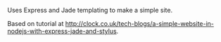 Uses Express and Jade templating to make a simple site.

Based on tutorial at http://clock.co.uk/tech-blogs/a-simple-website-in-nodejs-with-express-jade-and-stylus.